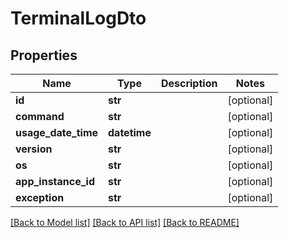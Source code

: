 # TerminalLogDto

## Properties
Name | Type | Description | Notes
------------ | ------------- | ------------- | -------------
**id** | **str** |  | [optional] 
**command** | **str** |  | [optional] 
**usage_date_time** | **datetime** |  | [optional] 
**version** | **str** |  | [optional] 
**os** | **str** |  | [optional] 
**app_instance_id** | **str** |  | [optional] 
**exception** | **str** |  | [optional] 

[[Back to Model list]](../README.md#documentation-for-models) [[Back to API list]](../README.md#documentation-for-api-endpoints) [[Back to README]](../README.md)

